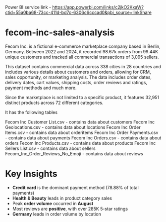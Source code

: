 Power BI service link - https://app.powerbi.com/links/c2jkO2KxaW?ctid=55a0ba68-73cc-411d-bd7c-6306c6cccad0&pbi_source=linkShare

# fecom-inc-sales-analysis
Fecom Inc. is a fictional e-commerce marketplace company based in Berlin, Germany. Between 2022 and 2024, it recorded 98.67k orders from 99.44K unique customers and tracked all commercial transactions of 3,095 sellers.

This dataset contains commercial data across 338 cities in 28 countries and includes various details about customers and orders, allowing for CRM, sales opportunity, or marketing analysis. The data includes order dates, delivery dates, cart values, shipping costs, order reviews and ratings, payment methods and much more.

Since the marketplace is not limited to a specific product, it features 32,951 distinct products across 72 different categories.

It has the following tables

Fecom Inc Customer List.csv - contains data about customers
Fecom Inc Geolocations.csv - contains data about locations
Fecom Inc Order Items.csv - contains data about orderitems
Fecom Inc Order Payments.csv - contains data about payments
Fecom Inc Orders.csv - contains data about orders
Fecom Inc Products.csv - contains data about products
Fecom Inc Sellers List.csv - contains data about sellers
Fecom_Inc_Order_Reviews_No_Emoji - contains data about reviews

#  Key Insights 

- **Credit card** is the dominant payment method (78.88% of total payments)
- **Health & Beauty** leads in product category sales
- Peak **order volume** occurred in **August**
- Most reviews are **positive**, with over 285K 5-star ratings
- **Germany** leads in order volume by location
